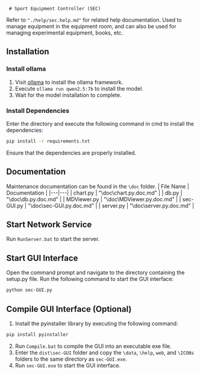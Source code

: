      # Sport Equipment Controller (SEC)
Refer to `"./help/sec.help.md"` for related help documentation.
Used to manage equipment in the equipment room, and can also be used for managing experimental equipment, books, etc.

## Installation
### Install ollama
1. Visit [ollama](https://ollama.com/) to install the ollama framework.
2. Execute `ollama run qwen2.5:7b` to install the model.
3. Wait for the model installation to complete.

### Install Dependencies
Enter the directory and execute the following command in cmd to install the dependencies:
```bash
pip install -r requirements.txt
```
Ensure that the dependencies are properly installed.

## Documentation
Maintenance documentation can be found in the `\doc` folder.
| File Name | Documentation |
|---|---|
| chart.py | "\doc\chart.py.doc.md" |
| db.py | "\doc\db.py.doc.md" |
| MDViewer.py | "\doc\MDViewer.py.doc.md" |
| sec-GUI.py | "\doc\sec-GUI.py.doc.md" |
| server.py | "\doc\server.py.doc.md" |

## Start Network Service
Run `RunServer.bat` to start the server.

## Start GUI Interface
Open the command prompt and navigate to the directory containing the setup.py file.
Run the following command to start the GUI interface:
```bash
python sec-GUI.py
```

## Compile GUI Interface (Optional)
1. Install the pyinstaller library by executing the following command:
```bash
pip install pyinstaller
```
2. Run `Compile.bat` to compile the GUI into an executable exe file.
3. Enter the `dist\sec-GUI` folder and copy the `\data`, `\help`, `web`, and `\ICONs` folders to the same directory as `sec-GUI.exe`.
4. Run `sec-GUI.exe` to start the GUI interface.
        